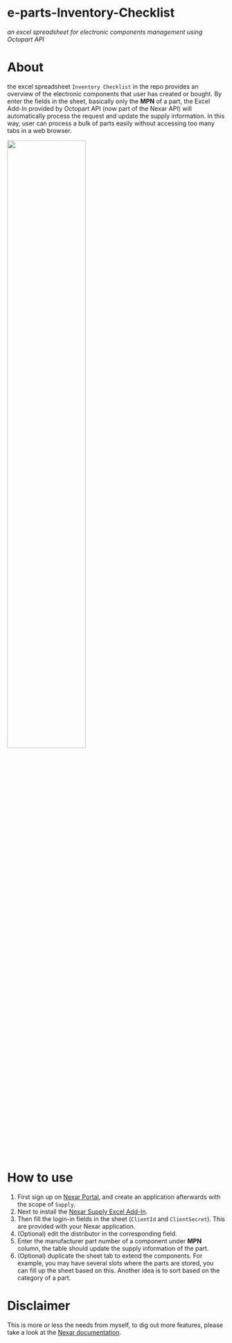 # e-parts-Inventory-Checklist
*an excel spreadsheet for electronic components management using Octopart API*

# About
the excel spreadsheet `Inventory Checklist` in the repo provides an overview of the electronic components that user has created or bought. By enter the fields in the sheet, basically only the **MPN** of a part, the Excel Add-In provided by Octopart API (now part of the Nexar API) will automatically process the request and update the supply information. In this way, user can process a bulk of parts easily without accessing too many tabs in a web browser.

[<img src="https://img.youtube.com/vi/17uxyViao2s/maxresdefault.jpg" width="60%">](https://youtu.be/17uxyViao2s)

# How to use
1. First sign up on [Nexar Portal](https://octopart.com/business/api/v4/api-transition), and create an application afterwards with the scope of `Supply`.
2. Next to install the [Nexar Supply Excel Add-In](https://github.com/NexarDeveloper/nexar-supply-excel-cs).
3. Then fill the login-in fields in the sheet (`ClientId` and `ClientSecret`). This are provided with your Nexar application.
4. (Optional) edit the distributor in the corresponding field.
5. Enter the manufacturer part number of a component under **MPN** column, the table should update the supply information of the part.
6. (Optional) duplicate the sheet tab to extend the components. For example, you may have several slots where the parts are stored, you can fill up the sheet based on this. Another idea is to sort based on the category of a part.

# Disclaimer
This is more or less the needs from myself, to dig out more features, please take a look at the [Nexar documentation](https://support.nexar.com/support/solutions/101000241561).

